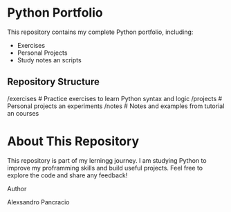 # Python Portfolio

This repository contains my complete Python portfolio, including:

- Exercises
- Personal Projects
- Study notes an scripts

## Repository Structure

/exercises # Practice exercises to learn Python syntax and logic
/projects # Personal projects an experiments
/notes # Notes and examples from tutorial an courses

# About This Repository

This repository is part of my lerningg journey.
I am studying Python to improve my proframming skills and build useful projects.
Feel free to explore the code and share any feedback!

Author

Alexsandro Pancracio
